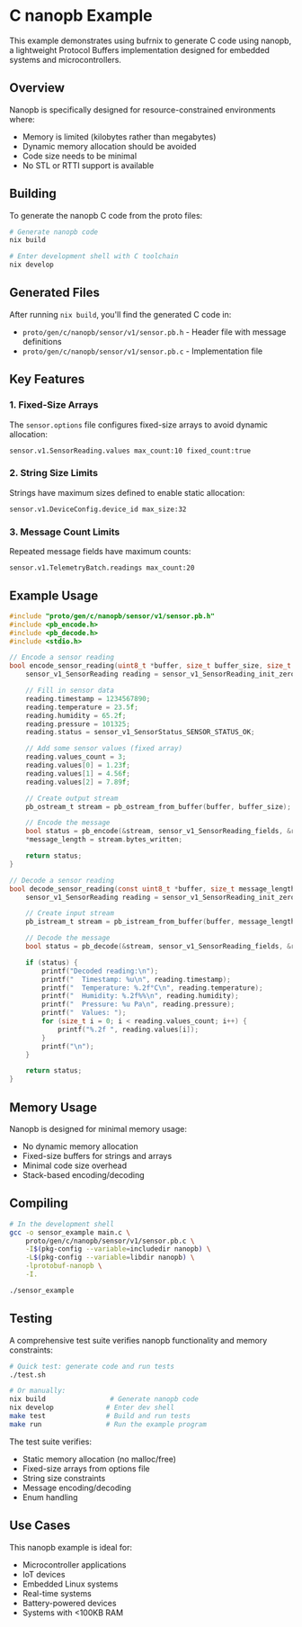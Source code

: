 # C nanopb Example

This example demonstrates using bufrnix to generate C code using nanopb, a lightweight Protocol Buffers implementation designed for embedded systems and microcontrollers.

## Overview

Nanopb is specifically designed for resource-constrained environments where:

- Memory is limited (kilobytes rather than megabytes)
- Dynamic memory allocation should be avoided
- Code size needs to be minimal
- No STL or RTTI support is available

## Building

To generate the nanopb C code from the proto files:

```bash
# Generate nanopb code
nix build

# Enter development shell with C toolchain
nix develop
```

## Generated Files

After running `nix build`, you'll find the generated C code in:

- `proto/gen/c/nanopb/sensor/v1/sensor.pb.h` - Header file with message definitions
- `proto/gen/c/nanopb/sensor/v1/sensor.pb.c` - Implementation file

## Key Features

### 1. Fixed-Size Arrays

The `sensor.options` file configures fixed-size arrays to avoid dynamic allocation:

```
sensor.v1.SensorReading.values max_count:10 fixed_count:true
```

### 2. String Size Limits

Strings have maximum sizes defined to enable static allocation:

```
sensor.v1.DeviceConfig.device_id max_size:32
```

### 3. Message Count Limits

Repeated message fields have maximum counts:

```
sensor.v1.TelemetryBatch.readings max_count:20
```

## Example Usage

```c
#include "proto/gen/c/nanopb/sensor/v1/sensor.pb.h"
#include <pb_encode.h>
#include <pb_decode.h>
#include <stdio.h>

// Encode a sensor reading
bool encode_sensor_reading(uint8_t *buffer, size_t buffer_size, size_t *message_length) {
    sensor_v1_SensorReading reading = sensor_v1_SensorReading_init_zero;

    // Fill in sensor data
    reading.timestamp = 1234567890;
    reading.temperature = 23.5f;
    reading.humidity = 65.2f;
    reading.pressure = 101325;
    reading.status = sensor_v1_SensorStatus_SENSOR_STATUS_OK;

    // Add some sensor values (fixed array)
    reading.values_count = 3;
    reading.values[0] = 1.23f;
    reading.values[1] = 4.56f;
    reading.values[2] = 7.89f;

    // Create output stream
    pb_ostream_t stream = pb_ostream_from_buffer(buffer, buffer_size);

    // Encode the message
    bool status = pb_encode(&stream, sensor_v1_SensorReading_fields, &reading);
    *message_length = stream.bytes_written;

    return status;
}

// Decode a sensor reading
bool decode_sensor_reading(const uint8_t *buffer, size_t message_length) {
    sensor_v1_SensorReading reading = sensor_v1_SensorReading_init_zero;

    // Create input stream
    pb_istream_t stream = pb_istream_from_buffer(buffer, message_length);

    // Decode the message
    bool status = pb_decode(&stream, sensor_v1_SensorReading_fields, &reading);

    if (status) {
        printf("Decoded reading:\n");
        printf("  Timestamp: %u\n", reading.timestamp);
        printf("  Temperature: %.2f°C\n", reading.temperature);
        printf("  Humidity: %.2f%%\n", reading.humidity);
        printf("  Pressure: %u Pa\n", reading.pressure);
        printf("  Values: ");
        for (size_t i = 0; i < reading.values_count; i++) {
            printf("%.2f ", reading.values[i]);
        }
        printf("\n");
    }

    return status;
}
```

## Memory Usage

Nanopb is designed for minimal memory usage:

- No dynamic memory allocation
- Fixed-size buffers for strings and arrays
- Minimal code size overhead
- Stack-based encoding/decoding

## Compiling

```bash
# In the development shell
gcc -o sensor_example main.c \
    proto/gen/c/nanopb/sensor/v1/sensor.pb.c \
    -I$(pkg-config --variable=includedir nanopb) \
    -L$(pkg-config --variable=libdir nanopb) \
    -lprotobuf-nanopb \
    -I.

./sensor_example
```

## Testing

A comprehensive test suite verifies nanopb functionality and memory constraints:

```bash
# Quick test: generate code and run tests
./test.sh

# Or manually:
nix build                # Generate nanopb code
nix develop             # Enter dev shell
make test               # Build and run tests
make run                # Run the example program
```

The test suite verifies:

- Static memory allocation (no malloc/free)
- Fixed-size arrays from options file
- String size constraints
- Message encoding/decoding
- Enum handling

## Use Cases

This nanopb example is ideal for:

- Microcontroller applications
- IoT devices
- Embedded Linux systems
- Real-time systems
- Battery-powered devices
- Systems with <100KB RAM
